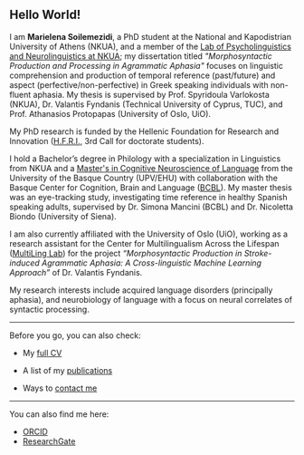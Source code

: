 ## Hello World!


I am **Marielena Soilemezidi**, a PhD student at the National and Kapodistrian University of Athens (NKUA), and a member of the [Lab of Psycholinguistics and Neurolinguistics at NKUA](https://psychoneurolinglab-en.phil.uoa.gr/home/); my dissertation titled _"Morphosyntactic Production and Processing in Agrammatic Aphasia"_ focuses on linguistic comprehension and production of temporal reference (past/future) and aspect (perfective/non-perfective) in Greek speaking individuals with non-fluent aphasia. My thesis is supervised by Prof. Spyridoula Varlokosta (NKUA), Dr. Valantis Fyndanis (Technical University of Cyprus, TUC), and Prof. Athanasios Protopapas (University of Oslo, UiO).

My PhD research is funded by the Hellenic Foundation for Research and Innovation ([H.F.R.I.](https://www.elidek.gr/en/homepage/), 3rd Call for doctorate students).

I hold a Bachelor’s degree in Philology with a specialization in Linguistics from NKUA and a [Master's in Cognitive Neuroscience of Language](https://www.bcbl.eu/en/study-with-us/masters-cognitive-neuroscience-language) from the University of the Basque Country (UPV/EHU) with collaboration with the Basque Center for Cognition, Brain and Language ([BCBL](https://www.bcbl.eu/es)). My master thesis was an eye-tracking study, investigating time reference in healthy Spanish speaking adults, supervised by Dr. Simona Mancini (BCBL) and Dr. Nicoletta Biondo (University of Siena).

I am also currently affiliated with the University of Oslo (UiO), working as a research assistant for the Center for Multilingualism Across the Lifespan ([MultiLing Lab](https://www.hf.uio.no/multiling/english/topics/lab/about-the-lab/)) for the project _“Morphosyntactic Production in Stroke-induced Agrammatic Aphasia: A Cross-linguistic Machine Learning Approach”_ of Dr. Valantis Fyndanis. 

My research interests include acquired language disorders (principally aphasia), and neurobiology of language with a focus on neural correlates of syntactic processing.

---

Before you go, you can also check:

- My [full CV](Soilemezidi_CV.pdf)

- A list of my [publications](./publications.html)

- Ways to [contact me](./contact.html)

---

You can also find me here:

- [ORCID](https://orcid.org/0000-0002-7936-4004)
- [ResearchGate](https://www.researchgate.net/profile/Marielena-Soilemezidi)
